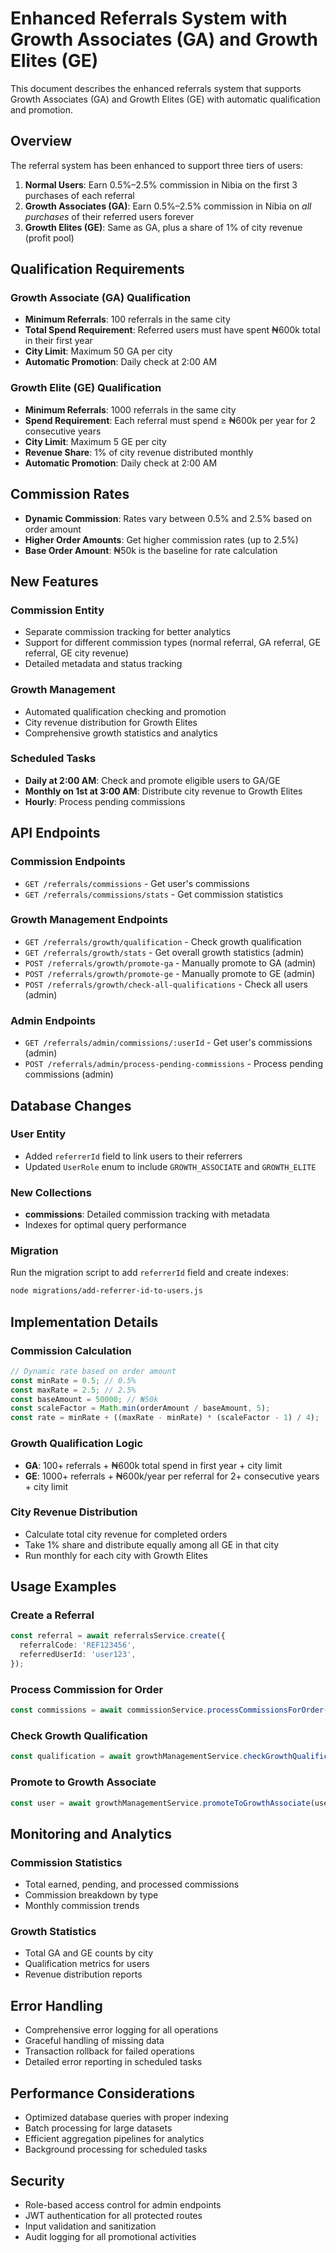 # Enhanced Referrals System with Growth Associates (GA) and Growth Elites (GE)

This document describes the enhanced referrals system that supports Growth Associates (GA) and Growth Elites (GE) with automatic qualification and promotion.

## Overview

The referral system has been enhanced to support three tiers of users:

1. **Normal Users**: Earn 0.5%–2.5% commission in Nibia on the first 3 purchases of each referral
2. **Growth Associates (GA)**: Earn 0.5%–2.5% commission in Nibia on *all purchases* of their referred users forever
3. **Growth Elites (GE)**: Same as GA, plus a share of 1% of city revenue (profit pool)

## Qualification Requirements

### Growth Associate (GA) Qualification
- **Minimum Referrals**: 100 referrals in the same city
- **Total Spend Requirement**: Referred users must have spent ₦600k total in their first year
- **City Limit**: Maximum 50 GA per city
- **Automatic Promotion**: Daily check at 2:00 AM

### Growth Elite (GE) Qualification
- **Minimum Referrals**: 1000 referrals in the same city
- **Spend Requirement**: Each referral must spend ≥ ₦600k per year for 2 consecutive years
- **City Limit**: Maximum 5 GE per city
- **Revenue Share**: 1% of city revenue distributed monthly
- **Automatic Promotion**: Daily check at 2:00 AM

## Commission Rates

- **Dynamic Commission**: Rates vary between 0.5% and 2.5% based on order amount
- **Higher Order Amounts**: Get higher commission rates (up to 2.5%)
- **Base Order Amount**: ₦50k is the baseline for rate calculation

## New Features

### Commission Entity
- Separate commission tracking for better analytics
- Support for different commission types (normal referral, GA referral, GE referral, GE city revenue)
- Detailed metadata and status tracking

### Growth Management
- Automated qualification checking and promotion
- City revenue distribution for Growth Elites
- Comprehensive growth statistics and analytics

### Scheduled Tasks
- **Daily at 2:00 AM**: Check and promote eligible users to GA/GE
- **Monthly on 1st at 3:00 AM**: Distribute city revenue to Growth Elites
- **Hourly**: Process pending commissions

## API Endpoints

### Commission Endpoints
- `GET /referrals/commissions` - Get user's commissions
- `GET /referrals/commissions/stats` - Get commission statistics

### Growth Management Endpoints
- `GET /referrals/growth/qualification` - Check growth qualification
- `GET /referrals/growth/stats` - Get overall growth statistics (admin)
- `POST /referrals/growth/promote-ga` - Manually promote to GA (admin)
- `POST /referrals/growth/promote-ge` - Manually promote to GE (admin)
- `POST /referrals/growth/check-all-qualifications` - Check all users (admin)

### Admin Endpoints
- `GET /referrals/admin/commissions/:userId` - Get user's commissions (admin)
- `POST /referrals/admin/process-pending-commissions` - Process pending commissions (admin)

## Database Changes

### User Entity
- Added `referrerId` field to link users to their referrers
- Updated `UserRole` enum to include `GROWTH_ASSOCIATE` and `GROWTH_ELITE`

### New Collections
- **commissions**: Detailed commission tracking with metadata
- Indexes for optimal query performance

### Migration
Run the migration script to add `referrerId` field and create indexes:
```bash
node migrations/add-referrer-id-to-users.js
```

## Implementation Details

### Commission Calculation
```typescript
// Dynamic rate based on order amount
const minRate = 0.5; // 0.5%
const maxRate = 2.5; // 2.5%
const baseAmount = 50000; // ₦50k
const scaleFactor = Math.min(orderAmount / baseAmount, 5);
const rate = minRate + ((maxRate - minRate) * (scaleFactor - 1) / 4);
```

### Growth Qualification Logic
- **GA**: 100+ referrals + ₦600k total spend in first year + city limit
- **GE**: 1000+ referrals + ₦600k/year per referral for 2+ consecutive years + city limit

### City Revenue Distribution
- Calculate total city revenue for completed orders
- Take 1% share and distribute equally among all GE in that city
- Run monthly for each city with Growth Elites

## Usage Examples

### Create a Referral
```typescript
const referral = await referralsService.create({
  referralCode: 'REF123456',
  referredUserId: 'user123',
});
```

### Process Commission for Order
```typescript
const commissions = await commissionService.processCommissionsForOrder(orderId);
```

### Check Growth Qualification
```typescript
const qualification = await growthManagementService.checkGrowthQualification(userId);
```

### Promote to Growth Associate
```typescript
const user = await growthManagementService.promoteToGrowthAssociate(userId);
```

## Monitoring and Analytics

### Commission Statistics
- Total earned, pending, and processed commissions
- Commission breakdown by type
- Monthly commission trends

### Growth Statistics
- Total GA and GE counts by city
- Qualification metrics for users
- Revenue distribution reports

## Error Handling

- Comprehensive error logging for all operations
- Graceful handling of missing data
- Transaction rollback for failed operations
- Detailed error reporting in scheduled tasks

## Performance Considerations

- Optimized database queries with proper indexing
- Batch processing for large datasets
- Efficient aggregation pipelines for analytics
- Background processing for scheduled tasks

## Security

- Role-based access control for admin endpoints
- JWT authentication for all protected routes
- Input validation and sanitization
- Audit logging for all promotional activities
